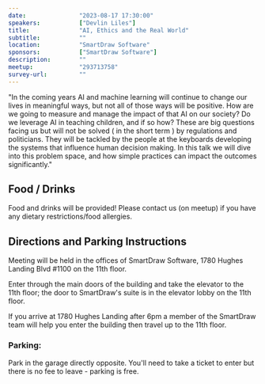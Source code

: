 ```yaml
---
date:               "2023-08-17 17:30:00"
speakers:           ["Devlin Liles"]
title:              "AI, Ethics and the Real World"
subtitle:           ""
location:           "SmartDraw Software"
sponsors:           ["SmartDraw Software"]
description:        ""
meetup:             "293713758"
survey-url:         ""
---
```


"In the coming years AI and machine learning will continue to change our lives in meaningful ways, but not all of those ways will be positive. How are we going to measure and manage the impact of that AI on our society? Do we leverage AI in teaching children, and if so how? These are big questions facing us but will not be solved ( in the short term ) by regulations and politicians. They will be tackled by the people at the keyboards developing the systems that influence human decision making. In this talk we will dive into this problem space, and how simple practices can impact the outcomes significantly."

## Food / Drinks
Food and drinks will be provided! Please contact us (on meetup) if you have any dietary restrictions/food allergies.

## Directions and Parking Instructions

Meeting will be held in the offices of SmartDraw Software, 1780 Hughes Landing Blvd #1100 on the 11th floor.

Enter through the main doors of the building and take the elevator to the 11th floor; the door to SmartDraw's suite is in the elevator lobby on the 11th floor.

If you arrive at 1780 Hughes Landing after 6pm a member of the SmartDraw team will help you enter the building then travel up to the 11th floor.

### Parking:

Park in the garage directly opposite. You'll need to take a ticket to enter but there is no fee to leave - parking is free.